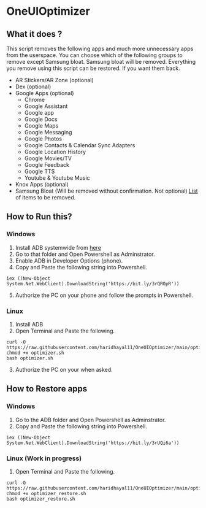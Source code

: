 # OneUIOptimizer

## What it does ?
This script removes the following apps and much more unnecessary apps from the userspace. You can choose which of the following groups to remove except Samsung bloat. Samsung bloat will be removed. Everything you remove using this script can be restored. If you want them back.
- AR Stickers/AR Zone (optional)
- Dex (optional)
- Google Apps (optional)
  - Chrome
  - Google Assistant
  - Google app
  - Google Docs
  - Google Maps
  - Google Messaging
  - Google Photos
  - Google Contacts & Calendar Sync Adapters
  - Google Location History
  - Google Movies/TV
  - Google Feedback
  - Google TTS
  - Youtube & Youtube Music
- Knox Apps (optional)
- Samsung Bloat (Will be removed without confirmation. Not optional) [List](https://github.com/haridhayal11/OneUIOptimizer/blob/main/Samsung.txt) of items to be removed.

## How to Run this?

### Windows
1. Install ADB systemwide from [here](https://github.com/haridhayal11/Systemwide_ADB_Installer)
2. Go to that folder and Open Powershell as Adminstrator.
3. Enable ADB in Developer Options (phone).
4. Copy and Paste the following string into Powershell.
```
iex ((New-Object System.Net.WebClient).DownloadString('https://bit.ly/3rQROpR'))
```
5. Authorize the PC on your phone and follow the prompts in Powershell.


### Linux
1. Install ADB
2. Open Terminal and Paste the following.
```
curl -O https://raw.githubusercontent.com/haridhayal11/OneUIOptimizer/main/optimizer.sh
chmod +x optimizer.sh
bash optimizer.sh
```
3. Authorize the PC on your when asked.

## How to Restore apps

### Windows
1. Go to the ADB folder and Open Powershell as Adminstrator.
2. Copy and Paste the following string into Powershell.
```
iex ((New-Object System.Net.WebClient).DownloadString('https://bit.ly/3rUQi6a'))
```

### Linux (Work in progress)
1. Open Terminal and Paste the following.
```
curl -O https://raw.githubusercontent.com/haridhayal11/OneUIOptimizer/main/optimizer_restore.sh
chmod +x optimizer_restore.sh
bash optimizer_restore.sh
```
